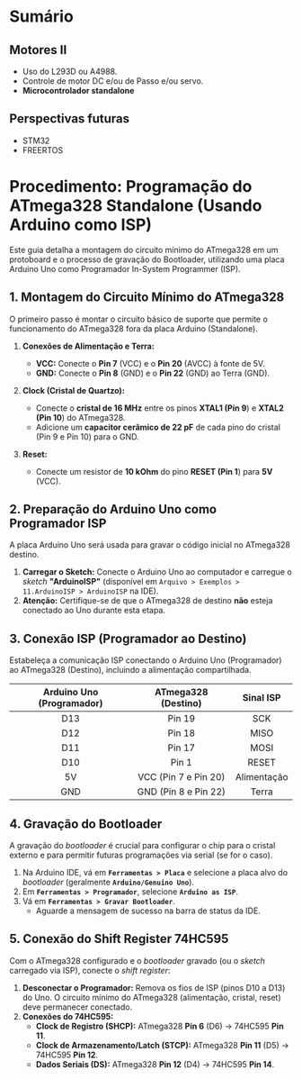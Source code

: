 # Sumário

## Motores II

* Uso do L293D ou A4988.
* Controle de motor DC e/ou de Passo e/ou servo.
* **Microcontrolador standalone**

## Perspectivas futuras
* STM32
* FREERTOS

# Procedimento: Programação do ATmega328 Standalone (Usando Arduino como ISP)

Este guia detalha a montagem do circuito mínimo do $\text{ATmega}328$ em um protoboard e o processo de gravação do Bootloader, utilizando uma placa $\text{Arduino}$ $\text{Uno}$ como Programador In-System Programmer ($\text{ISP}$).

## 1. Montagem do Circuito Mínimo do ATmega328

O primeiro passo é montar o circuito básico de suporte que permite o funcionamento do $\text{ATmega}328$ fora da placa $\text{Arduino}$ (Standalone).

1.  **Conexões de Alimentação e Terra:**
    * **$\text{VCC}$:** Conecte o **$\text{Pin } 7$** ($\text{VCC}$) e o **$\text{Pin } 20$** ($\text{AVCC}$) à fonte de $\text{5V}$.
    * **$\text{GND}$:** Conecte o **$\text{Pin } 8$** ($\text{GND}$) e o **$\text{Pin } 22$** ($\text{GND}$) ao Terra ($\text{GND}$).

2.  **Clock (Cristal de Quartzo):**
    * Conecte o **cristal de $16 \text{ MHz}$** entre os pinos **$\text{XTAL}1$ ($\text{Pin } 9$**) e **$\text{XTAL}2$ ($\text{Pin } 10$**) do $\text{ATmega}328$.
    * Adicione um **capacitor cerâmico de $22 \text{ pF}$** de cada pino do cristal ($\text{Pin } 9$ e $\text{Pin } 10$) para o $\text{GND}$.

3.  **Reset:**
    * Conecte um resistor de **$10 \text{ kOhm}$** do pino **$\text{RESET}$ ($\text{Pin } 1$**) para **$\text{5V}$** ($\text{VCC}$).

## 2. Preparação do Arduino Uno como Programador ISP

A placa $\text{Arduino}$ $\text{Uno}$ será usada para gravar o código inicial no $\text{ATmega}328$ destino.

1.  **Carregar o Sketch:** Conecte o $\text{Arduino}$ $\text{Uno}$ ao computador e carregue o *sketch* **"ArduinoISP"** (disponível em `Arquivo > Exemplos > 11.ArduinoISP > ArduinoISP` na IDE).
2.  **Atenção:** Certifique-se de que o $\text{ATmega}328$ de destino **não** esteja conectado ao $\text{Uno}$ durante esta etapa.

## 3. Conexão ISP (Programador ao Destino)

Estabeleça a comunicação $\text{ISP}$ conectando o $\text{Arduino}$ $\text{Uno}$ (Programador) ao $\text{ATmega}328$ (Destino), incluindo a alimentação compartilhada.

| **Arduino Uno (Programador)** | **ATmega328 (Destino)** | Sinal ISP |
| :---: | :---: | :---: |
| $\text{D}13$ | $\text{Pin } 19$ | $\text{SCK}$ |
| $\text{D}12$ | $\text{Pin } 18$ | $\text{MISO}$ |
| $\text{D}11$ | $\text{Pin } 17$ | $\text{MOSI}$ |
| $\text{D}10$ | $\text{Pin } 1$ | $\text{RESET}$ |
| $\text{5V}$ | $\text{VCC}$ ($\text{Pin } 7$ e $\text{Pin } 20$) | Alimentação |
| $\text{GND}$ | $\text{GND}$ ($\text{Pin } 8$ e $\text{Pin } 22$) | Terra |

## 4. Gravação do Bootloader

A gravação do *bootloader* é crucial para configurar o chip para o cristal externo e para permitir futuras programações via $\text{serial}$ (se for o caso).

1.  Na $\text{Arduino}$ $\text{IDE}$, vá em **`Ferramentas > Placa`** e selecione a placa alvo do *bootloader* (geralmente **`Arduino/Genuino Uno`**).
2.  Em **`Ferramentas > Programador`**, selecione **`Arduino as ISP`**.
3.  Vá em **`Ferramentas > Gravar Bootloader`**.
    * Aguarde a mensagem de sucesso na barra de status da IDE.

## 5. Conexão do Shift Register 74HC595

Com o $\text{ATmega}328$ configurado e o *bootloader* gravado (ou o *sketch* carregado via $\text{ISP}$), conecte o *shift register*:

1.  **Desconectar o Programador:** Remova os fios de $\text{ISP}$ (pinos $\text{D}10$ a $\text{D}13$) do $\text{Uno}$. O circuito mínimo do $\text{ATmega}328$ (alimentação, cristal, reset) deve permanecer conectado.
2.  **Conexões do $\text{74HC}595$:**
    * **Clock de Registro ($\text{SHCP}$):** $\text{ATmega}328$ **Pin $6$** ($\text{D}6$) $\to$ $\text{74HC}595$ **Pin $11$**.
    * **Clock de Armazenamento/Latch ($\text{STCP}$):** $\text{ATmega}328$ **Pin $11$** ($\text{D}5$) $\to$ $\text{74HC}595$ **Pin $12$**.
    * **Dados Seriais ($\text{DS}$):** $\text{ATmega}328$ **Pin $12$** ($\text{D}4$) $\to$ $\text{74HC}595$ **Pin $14$**.

